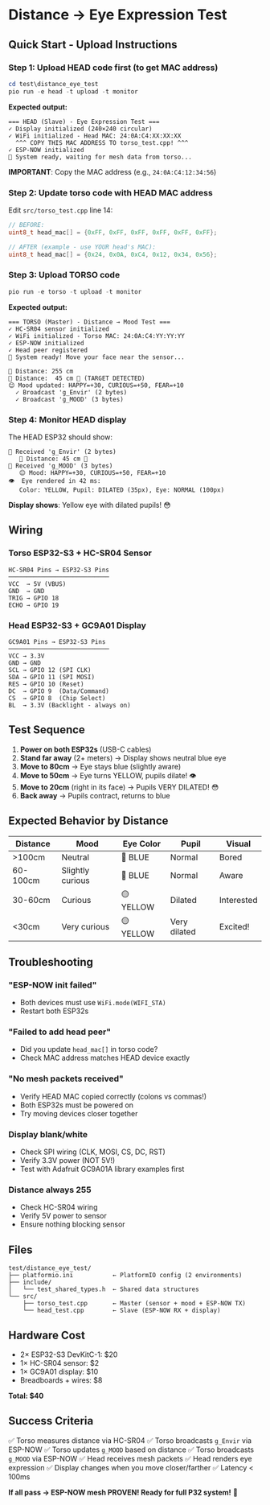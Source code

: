# Distance → Eye Expression Test

## Quick Start - Upload Instructions

### Step 1: Upload HEAD code first (to get MAC address)

```powershell
cd test\distance_eye_test
pio run -e head -t upload -t monitor
```

**Expected output:**
```
=== HEAD (Slave) - Eye Expression Test ===
✓ Display initialized (240×240 circular)
✓ WiFi initialized - Head MAC: 24:0A:C4:XX:XX:XX
  ^^^ COPY THIS MAC ADDRESS TO torso_test.cpp! ^^^
✓ ESP-NOW initialized
🚀 System ready, waiting for mesh data from torso...
```

**IMPORTANT**: Copy the MAC address (e.g., `24:0A:C4:12:34:56`)

### Step 2: Update torso code with HEAD MAC address

Edit `src/torso_test.cpp` line 14:

```cpp
// BEFORE:
uint8_t head_mac[] = {0xFF, 0xFF, 0xFF, 0xFF, 0xFF, 0xFF};

// AFTER (example - use YOUR head's MAC):
uint8_t head_mac[] = {0x24, 0x0A, 0xC4, 0x12, 0x34, 0x56};
```

### Step 3: Upload TORSO code

```powershell
pio run -e torso -t upload -t monitor
```

**Expected output:**
```
=== TORSO (Master) - Distance → Mood Test ===
✓ HC-SR04 sensor initialized
✓ WiFi initialized - Torso MAC: 24:0A:C4:YY:YY:YY
✓ ESP-NOW initialized
✓ Head peer registered
🚀 System ready! Move your face near the sensor...

📏 Distance: 255 cm
📏 Distance:  45 cm 🎯 (TARGET DETECTED)
😊 Mood updated: HAPPY=+30, CURIOUS=+50, FEAR=+10
  ✓ Broadcast 'g_Envir' (2 bytes)
  ✓ Broadcast 'g_MOOD' (3 bytes)
```

### Step 4: Monitor HEAD display

The HEAD ESP32 should show:
```
📡 Received 'g_Envir' (2 bytes)
   📏 Distance: 45 cm 🎯
📡 Received 'g_MOOD' (3 bytes)
   😊 Mood: HAPPY=+30, CURIOUS=+50, FEAR=+10
👁️  Eye rendered in 42 ms:
   Color: YELLOW, Pupil: DILATED (35px), Eye: NORMAL (100px)
```

**Display shows**: Yellow eye with dilated pupils! 😳

## Wiring

### Torso ESP32-S3 + HC-SR04 Sensor

```
HC-SR04 Pins → ESP32-S3 Pins
────────────────────────────
VCC  → 5V (VBUS)
GND  → GND
TRIG → GPIO 18
ECHO → GPIO 19
```

### Head ESP32-S3 + GC9A01 Display

```
GC9A01 Pins → ESP32-S3 Pins
────────────────────────────
VCC → 3.3V
GND → GND
SCL → GPIO 12 (SPI CLK)
SDA → GPIO 11 (SPI MOSI)
RES → GPIO 10 (Reset)
DC  → GPIO 9  (Data/Command)
CS  → GPIO 8  (Chip Select)
BL  → 3.3V (Backlight - always on)
```

## Test Sequence

1. **Power on both ESP32s** (USB-C cables)
2. **Stand far away** (2+ meters) → Display shows neutral blue eye
3. **Move to 80cm** → Eye stays blue (slightly aware)
4. **Move to 50cm** → Eye turns YELLOW, pupils dilate! 👁️
5. **Move to 20cm** (right in its face) → Pupils VERY DILATED! 😳
6. **Back away** → Pupils contract, returns to blue

## Expected Behavior by Distance

| Distance | Mood | Eye Color | Pupil | Visual |
|----------|------|-----------|-------|--------|
| >100cm   | Neutral | 🔵 BLUE | Normal | Bored |
| 60-100cm | Slightly curious | 🔵 BLUE | Normal | Aware |
| 30-60cm  | Curious | 🟡 YELLOW | Dilated | Interested |
| <30cm    | Very curious | 🟡 YELLOW | Very dilated | Excited! |

## Troubleshooting

### "ESP-NOW init failed"
- Both devices must use `WiFi.mode(WIFI_STA)`
- Restart both ESP32s

### "Failed to add head peer"
- Did you update `head_mac[]` in torso code?
- Check MAC address matches HEAD device exactly

### "No mesh packets received"
- Verify HEAD MAC copied correctly (colons vs commas!)
- Both ESP32s must be powered on
- Try moving devices closer together

### Display blank/white
- Check SPI wiring (CLK, MOSI, CS, DC, RST)
- Verify 3.3V power (NOT 5V!)
- Test with Adafruit GC9A01A library examples first

### Distance always 255
- Check HC-SR04 wiring
- Verify 5V power to sensor
- Ensure nothing blocking sensor

## Files

```
test/distance_eye_test/
├── platformio.ini           ← PlatformIO config (2 environments)
├── include/
│   └── test_shared_types.h  ← Shared data structures
└── src/
    ├── torso_test.cpp       ← Master (sensor + mood + ESP-NOW TX)
    └── head_test.cpp        ← Slave (ESP-NOW RX + display)
```

## Hardware Cost

- 2× ESP32-S3 DevKitC-1: $20
- 1× HC-SR04 sensor: $2
- 1× GC9A01 display: $10
- Breadboards + wires: $8

**Total: $40**

## Success Criteria

✅ Torso measures distance via HC-SR04
✅ Torso broadcasts `g_Envir` via ESP-NOW
✅ Torso updates `g_MOOD` based on distance
✅ Torso broadcasts `g_MOOD` via ESP-NOW
✅ Head receives mesh packets
✅ Head renders eye expression
✅ Display changes when you move closer/farther
✅ Latency < 100ms

**If all pass → ESP-NOW mesh PROVEN! Ready for full P32 system!** 🎉

